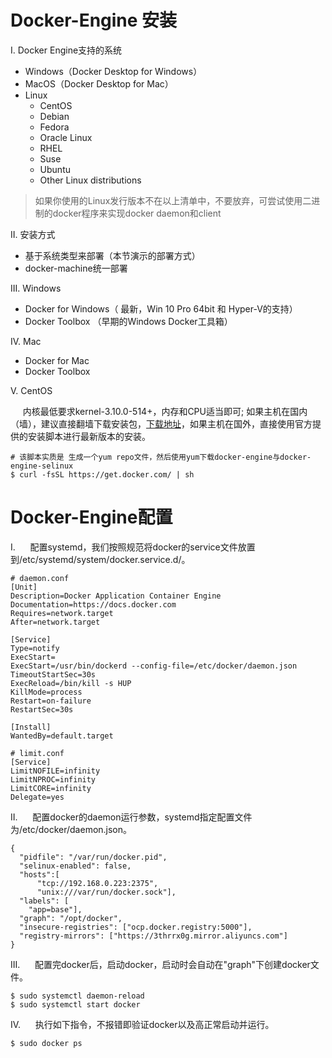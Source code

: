 
# Docker-Engine 安装
 
I. Docker Engine支持的系统

  - Windows（Docker Desktop for Windows）
  - MacOS（Docker Desktop for Mac）  
  - Linux
    - CentOS
    - Debian
    - Fedora
    - Oracle Linux
    - RHEL
    - Suse
    - Ubuntu
    - Other Linux distributions

>如果你使用的Linux发行版本不在以上清单中，不要放弃，可尝试使用二进制的docker程序来实现docker daemon和client


II. 安装方式
  - 基于系统类型来部署（本节演示的部署方式）
  - docker-machine统一部署

III. Windows

  - Docker for Windows（ 最新，Win 10 Pro 64bit 和 Hyper-V的支持） 
  - Docker Toolbox （早期的Windows Docker工具箱）

IV. Mac
  - Docker for Mac 
  - Docker Toolbox

V. CentOS

&nbsp;&nbsp;&nbsp;&nbsp; 内核最低要求kernel-3.10.0-514+，内存和CPU适当即可; 如果主机在国内（墙），建议直接翻墙下载安装包，[下载地址](https://download.docker.com/linux/centos/7/x86_64/stable/Packages/)，如果主机在国外，直接使用官方提供的安装脚本进行最新版本的安装。


```shell
# 该脚本实质是 生成一个yum repo文件，然后使用yum下载docker-engine与docker-engine-selinux
$ curl -fsSL https://get.docker.com/ | sh
```

# Docker-Engine配置

I. &nbsp;&nbsp;&nbsp;&nbsp; 配置systemd，我们按照规范将docker的service文件放置到/etc/systemd/system/docker.service.d/。

```
# daemon.conf
[Unit]
Description=Docker Application Container Engine
Documentation=https://docs.docker.com
Requires=network.target
After=network.target

[Service]
Type=notify
ExecStart=
ExecStart=/usr/bin/dockerd --config-file=/etc/docker/daemon.json
TimeoutStartSec=30s
ExecReload=/bin/kill -s HUP 
KillMode=process
Restart=on-failure
RestartSec=30s

[Install]
WantedBy=default.target

# limit.conf
[Service]
LimitNOFILE=infinity
LimitNPROC=infinity
LimitCORE=infinity
Delegate=yes
```

II. &nbsp;&nbsp;&nbsp;&nbsp; 配置docker的daemon运行参数，systemd指定配置文件为/etc/docker/daemon.json。


```
{
  "pidfile": "/var/run/docker.pid",
  "selinux-enabled": false,
  "hosts":[
      "tcp://192.168.0.223:2375",
      "unix:///var/run/docker.sock"],
  "labels": [
    "app=base"],
  "graph": "/opt/docker",
  "insecure-registries": ["ocp.docker.registry:5000"],
  "registry-mirrors": ["https://3thrrx0g.mirror.aliyuncs.com"]
}
```

III. &nbsp;&nbsp;&nbsp;&nbsp; 配置完docker后，启动docker，启动时会自动在"graph"下创建docker文件。

```
$ sudo systemctl daemon-reload
$ sudo systemctl start docker
```

IV. &nbsp;&nbsp;&nbsp;&nbsp; 执行如下指令，不报错即验证docker以及高正常启动并运行。

```
$ sudo docker ps
```